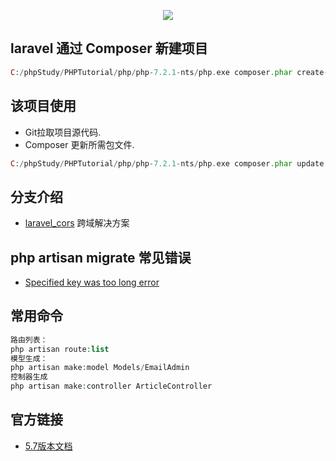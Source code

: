 <p align="center"><img src="https://laravel.com/assets/img/components/logo-laravel.svg"></p>

## laravel 通过 Composer 新建项目

``` php
C:/phpStudy/PHPTutorial/php/php-7.2.1-nts/php.exe composer.phar create-project --prefer-dist laravel/laravel blog
```
## 该项目使用

- Git拉取项目源代码.
- Composer 更新所需包文件.
``` php
C:/phpStudy/PHPTutorial/php/php-7.2.1-nts/php.exe composer.phar update
```

## 分支介绍

- [laravel_cors](https://github.com/amoswdh/Laravel-Help/tree/laravel_cors) 跨域解决方案

## php artisan migrate 常见错误

- [Specified key was too long error](https://laravel-news.com/laravel-5-4-key-too-long-error)

## 常用命令

``` php
路由列表：
php artisan route:list
模型生成：
php artisan make:model Models/EmailAdmin
控制器生成
php artisan make:controller ArticleController
```

## 官方链接
- [5.7版本文档](https://laravelacademy.org/laravel-docs-5_7)
